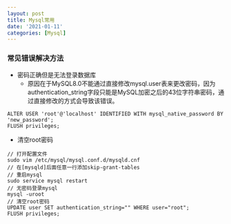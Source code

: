 ```yaml
---
layout: post
title: Mysql常用
date: '2021-01-11'
categories: [Mysql]
---
```


### 常见错误解决方法

- 密码正确但是无法登录数据库
  - 原因在于MySQL8.0不能通过直接修改mysql.user表来更改密码，因为authentication_string字段只能是MySQL加密之后的43位字符串密码，通过直接修改的方式会导致该错误。
```
ALTER USER 'root'@'localhost' IDENTIFIED WITH mysql_native_password BY 'new_password';
FLUSH privileges;
```

- 清空root密码
```
// 打开配置文件
sudo vim /etc/mysql/mysql.conf.d/mysqld.cnf
// 在[mysqld]后面任意一行添加skip-grant-tables
// 重启mysql
sudo service mysql restart
// 无密码登录mysql
mysql -uroot
// 清空root密码
UPDATE user SET authentication_string="" WHERE user="root";
FLUSH privileges;
```
